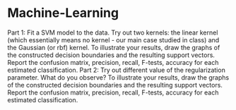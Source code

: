 # Machine-Learning
Part 1:
Fit a SVM model to the data. Try out two kernels: the linear kernel (which essentially
means no kernel - our main case studied in class) and the Gaussian (or rbf) kernel. To illustrate your
results, draw the graphs of the constructed decision boundaries and the resulting support vectors.
Report the confusion matrix, precision, recall, F-tests, accuracy for each estimated classification.
Part 2:
Try out different value of the regularization parameter. What do you observe? To illustrate
your results, draw the graphs of the constructed decision boundaries and the resulting support vectors.
Report the confusion matrix, precision, recall, F-tests, accuracy for each estimated classification.

